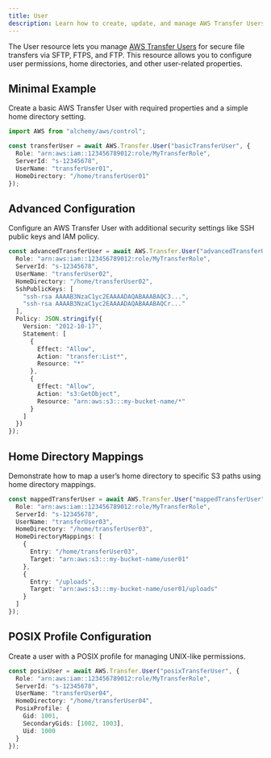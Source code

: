 ```yaml
---
title: User
description: Learn how to create, update, and manage AWS Transfer Users using Alchemy Cloud Control.
---
```



The User resource lets you manage [AWS Transfer Users](https://docs.aws.amazon.com/transfer/latest/userguide/) for secure file transfers via SFTP, FTPS, and FTP. This resource allows you to configure user permissions, home directories, and other user-related properties.

## Minimal Example

Create a basic AWS Transfer User with required properties and a simple home directory setting.

```ts
import AWS from "alchemy/aws/control";

const transferUser = await AWS.Transfer.User("basicTransferUser", {
  Role: "arn:aws:iam::123456789012:role/MyTransferRole",
  ServerId: "s-12345678",
  UserName: "transferUser01",
  HomeDirectory: "/home/transferUser01"
});
```

## Advanced Configuration

Configure an AWS Transfer User with additional security settings like SSH public keys and IAM policy.

```ts
const advancedTransferUser = await AWS.Transfer.User("advancedTransferUser", {
  Role: "arn:aws:iam::123456789012:role/MyTransferRole",
  ServerId: "s-12345678",
  UserName: "transferUser02",
  HomeDirectory: "/home/transferUser02",
  SshPublicKeys: [
    "ssh-rsa AAAAB3NzaC1yc2EAAAADAQABAAABAQC3...",
    "ssh-rsa AAAAB3NzaC1yc2EAAAADAQABAAABAQCr..."
  ],
  Policy: JSON.stringify({
    Version: "2012-10-17",
    Statement: [
      {
        Effect: "Allow",
        Action: "transfer:List*",
        Resource: "*"
      },
      {
        Effect: "Allow",
        Action: "s3:GetObject",
        Resource: "arn:aws:s3:::my-bucket-name/*"
      }
    ]
  })
});
```

## Home Directory Mappings

Demonstrate how to map a user’s home directory to specific S3 paths using home directory mappings.

```ts
const mappedTransferUser = await AWS.Transfer.User("mappedTransferUser", {
  Role: "arn:aws:iam::123456789012:role/MyTransferRole",
  ServerId: "s-12345678",
  UserName: "transferUser03",
  HomeDirectory: "/home/transferUser03",
  HomeDirectoryMappings: [
    {
      Entry: "/home/transferUser03",
      Target: "arn:aws:s3:::my-bucket-name/user01"
    },
    {
      Entry: "/uploads",
      Target: "arn:aws:s3:::my-bucket-name/user01/uploads"
    }
  ]
});
```

## POSIX Profile Configuration

Create a user with a POSIX profile for managing UNIX-like permissions.

```ts
const posixUser = await AWS.Transfer.User("posixTransferUser", {
  Role: "arn:aws:iam::123456789012:role/MyTransferRole",
  ServerId: "s-12345678",
  UserName: "transferUser04",
  HomeDirectory: "/home/transferUser04",
  PosixProfile: {
    Gid: 1001,
    SecondaryGids: [1002, 1003],
    Uid: 1000
  }
});
```
